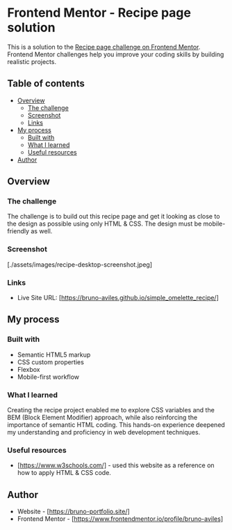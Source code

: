 # Frontend Mentor - Recipe page solution

This is a solution to the [Recipe page challenge on Frontend Mentor](https://www.frontendmentor.io/challenges/recipe-page-KiTsR8QQKm). Frontend Mentor challenges help you improve your coding skills by building realistic projects. 

## Table of contents

- [Overview](#overview)
  - [The challenge](#the-challenge)
  - [Screenshot](#screenshot)
  - [Links](#links)
- [My process](#my-process)
  - [Built with](#built-with)
  - [What I learned](#what-i-learned)
  - [Useful resources](#useful-resources)
- [Author](#author)

## Overview

### The challenge

The challenge is to build out this recipe page and get it looking as close to the design as possible using only HTML & CSS. The design must be mobile-friendly as well.

### Screenshot

[./assets/images/recipe-desktop-screenshot.jpeg]

### Links
- Live Site URL: [https://bruno-aviles.github.io/simple_omelette_recipe/]

## My process

### Built with

- Semantic HTML5 markup
- CSS custom properties
- Flexbox
- Mobile-first workflow

### What I learned

Creating the recipe project enabled me to explore CSS variables and the BEM (Block Element Modifier) approach, while also reinforcing the importance of semantic HTML coding. This hands-on experience deepened my understanding and proficiency in web development techniques.

### Useful resources

- [https://www.w3schools.com/] - used this website as a reference on how to apply HTML & CSS code.

## Author

- Website - [https://bruno-portfolio.site/]
- Frontend Mentor - [https://www.frontendmentor.io/profile/bruno-aviles]
